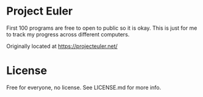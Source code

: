 # Project Euler

First 100 programs are free to open to public so it is okay. This is just for
me to track my progress across different computers.

Originally located at https://projecteuler.net/

# License

Free for everyone, no license. See LICENSE.md for more info.
